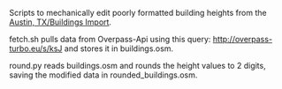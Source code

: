 Scripts to mechanically edit poorly formatted building heights from the [Austin, TX/Buildings Import](http://wiki.openstreetmap.org/wiki/Austin,_TX/Buildings_Import).

fetch.sh pulls data from Overpass-Api using this query: http://overpass-turbo.eu/s/ksJ and stores it in buildings.osm.

round.py reads buildings.osm and rounds the height values to 2 digits, saving the modified data in rounded_buildings.osm.